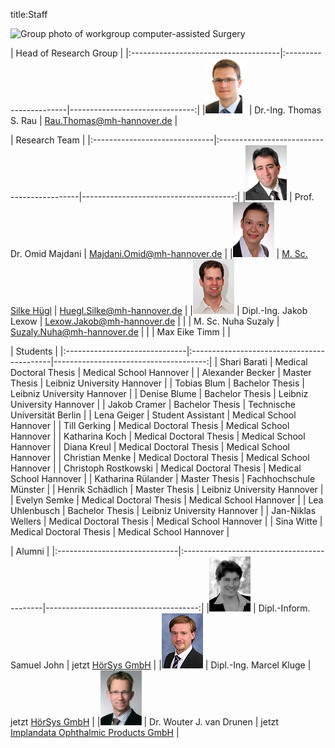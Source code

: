 title:Staff

![Group photo of workgroup computer-assisted Surgery](staff/IMG_3661.JPG)

| Head of Research Group                                                                         |
|:-------------------------------------|:-----------------------|-------------------------------:|
|![Portrait](staff/Thomas.jpg)         | Dr.-Ing. Thomas S. Rau | Rau.Thomas@mh-hannover.de   |


| Research Team                                                                                                      |
|:------------------------------|:-------------------------------------------|--------------------------------------:|
|![Portrait](staff/Omid.jpg)    | Prof. Dr. Omid Majdani                     | Majdani.Omid@mh-hannover.de        |
|![Portrait](staff/Silke.jpg)   | [M. Sc. Silke Hügl](staff/silke.md)        | Huegl.Silke@mh-hannover.de         |
|![Portrait](staff/Jakob.jpg)   | Dipl.-Ing. Jakob Lexow                     | Lexow.Jakob@mh-hannover.de         |
|								| M. Sc. Nuha Suzaly						| Suzaly.Nuha@mh-hannover.de          |
|								| Max Eike Timm								|									  |


| Students                                                                                             |
|:------------------------------|:-------------------------------------------|--------------------------------------:|
| Shari Barati					| Medical Doctoral Thesis					| Medical School Hannover				|
| Alexander Becker 				| Master Thesis                 			| Leibniz University Hannover      		|
| Tobias Blum 					| Bachelor Thesis                    	 	| Leibniz University Hannover         	|
| Denise Blume 					| Bachelor Thesis                    	 	| Leibniz University Hannover         	|
| Jakob Cramer 					| Bachelor Thesis                    	 	| Technische Universität Berlin         	|
| Lena Geiger					| Student Assistant							| Medical School Hannover				| 
| Till Gerking					| Medical Doctoral Thesis					| Medical School Hannover				|
| Katharina Koch				| Medical Doctoral Thesis					| Medical School Hannover				|
| Diana Kreul					| Medical Doctoral Thesis					| Medical School Hannover				|
| Christian Menke				| Medical Doctoral Thesis					| Medical School Hannover				|
| Christoph Rostkowski			| Medical Doctoral Thesis					| Medical School Hannover				|
| Katharina Rülander			| Master Thesis 							| Fachhochschule Münster				|
| Henrik Schädlich				| Master Thesis								| Leibniz University Hannover			|
| Evelyn Semke					| Medical Doctoral Thesis					| Medical School Hannover				|
| Lea Uhlenbusch 				| Bachelor Thesis                    	 	| Leibniz University Hannover         |
| Jan-Niklas Wellers			| Medical Doctoral Thesis                  | Medical School Hannover     |
| Sina Witte 				    | Medical Doctoral Thesis                  | Medical School Hannover     |


| Alumni                                                                                            |
|:------------------------------|:-------------------------------------------|--------------------------------------:|
|![Portrait](staff/Samuel.jpg)  | Dipl.-Inform. Samuel John                  | jetzt [HörSys GmbH](http://www.hoersys.de)  |
|![Portrait](staff/Marcel.jpg)  | Dipl.-Ing. Marcel Kluge					 | jetzt [HörSys GmbH](http://www.hoersys.de)  |
|![Portrait](staff/Wouter.jpg)  | Dr. Wouter J. van Drunen                   | jetzt [Implandata Ophthalmic Products GmbH](http://www.implandata.com) |
